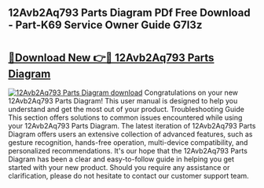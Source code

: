 ## 12Avb2Aq793 Parts Diagram PDf Free Download - Part-K69 Service Owner Guide G7I3z

# <h2><a href="http://dfsaem.blite.top/?on=12Avb2Aq793+Parts+Diagram">🔗Download New 👉🔴 12Avb2Aq793 Parts Diagram</a></h2>

[![12Avb2Aq793 Parts Diagram download](https://i.imgur.com/lujVjoI.png)](http://dfsaem.blite.top/?on=12Avb2Aq793+Parts+Diagram)
Congratulations on your new 12Avb2Aq793 Parts Diagram! This user manual is designed to help you understand and get the most out of your product. Troubleshooting Guide This section offers solutions to common issues encountered while using your 12Avb2Aq793 Parts Diagram. The latest iteration of 12Avb2Aq793 Parts Diagram offers users an extensive collection of advanced features, such as gesture recognition, hands-free operation, multi-device compatibility, and personalized recommendations. It's our hope that the 12Avb2Aq793 Parts Diagram has been a clear and easy-to-follow guide in helping you get started with your new product. Should you require any assistance or clarification, please do not hesitate to contact our customer support team.
